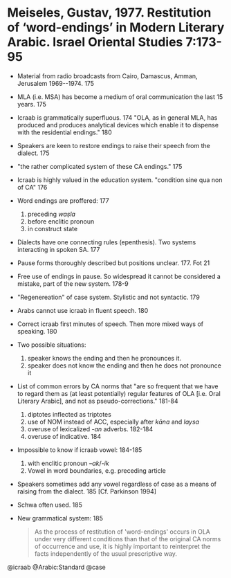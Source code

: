 # Meiseles, Gustav, 1977. Restitution of ‘word-endings’ in Modern Literary Arabic.  Israel Oriental Studies 7:173-95

- Material from radio broadcasts from Cairo, Damascus, Amman, Jerusalem 1969--1974. 175

- MLA (i.e. MSA) has become a medium of oral communication the last 15 years. 175

- Icraab is grammatically superfluous. 174 "OLA, as in general MLA, has produced and produces analytical devices which enable it to dispense with the residential endings." 180

- Speakers are keen to restore endings to raise their speech from the dialect. 175

- "the rather complicated system of these CA endings." 175

- Icraab is highly valued in the education system. "condition sine qua non of CA" 176

- Word endings are proffered: 177 
  1. preceding *waṣla*
  2. before enclitic pronoun
  3. in construct state

- Dialects have one connecting rules (epenthesis). Two systems interacting in spoken SA. 177

- Pause forms thoroughly described but positions unclear. 177. Fot 21

- Free use of endings in pause. So widespread it cannot be considered a mistake, part of the new system. 178-9

- "Regenereation" of case system. Stylistic and not syntactic. 179

- Arabs cannot use icraab in fluent speech. 180

- Correct icraab first minutes of speech. Then more mixed ways of speaking. 180

- Two possible situations: 
  1. speaker knows the ending and then he pronounces it. 
  2. speaker does not know the ending and then he does not pronounce it

- List of common errors by CA norms that "are so frequent that we have to regard them as (at least potentially) regular features of OLA [i.e. Oral Literary Arabic], and not as pseudo-corrections." 181-84
  1. diptotes inflected as triptotes 
  2. use of NOM instead of ACC, especially after *kāna* and *laysa* 
  3. overuse of lexicalized *-an* adverbs. 182-184
  4. overuse of indicative. 184

- Impossible to know if icraab vowel: 184-185
  1. with enclitic pronoun –*ak*/*-ik*
  2. Vowel in word boundaries, e.g. preceding article

- Speakers sometimes add any vowel regardless of case as a means of raising from the dialect. 185 [Cf. Parkinson 1994]

- Schwa often used. 185

- New grammatical system: 185 

  > As the process of restitution of 'word-endings' occurs in OLA under very different conditions than that of the original CA norms of occurrence and use, it is highly important to reinterpret the facts independently of the usual prescriptive way. 

@icraab
@Arabic:Standard
@case
